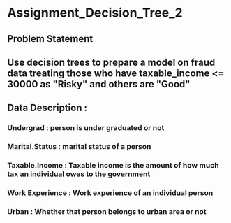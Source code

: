 # Assignment_Decision_Tree_2

## Problem Statement

## Use decision trees to prepare a model on fraud data treating those who have taxable_income <= 30000 as "Risky" and others are "Good"

## Data Description :

### Undergrad : person is under graduated or not

### Marital.Status : marital status of a person

### Taxable.Income : Taxable income is the amount of how much tax an individual owes to the government 

### Work Experience : Work experience of an individual person

### Urban : Whether that person belongs to urban area or not
